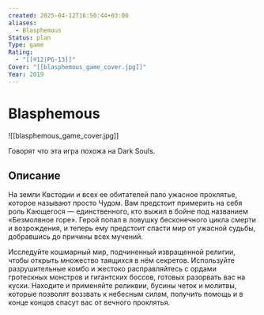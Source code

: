 ```yaml
---
created: 2025-04-12T16:50:44+03:00
aliases:
  - Blasphemous
Status: plan
Type: game
Rating:
  - "[[®️12|PG-13]]"
Cover: "[[blasphemous_game_cover.jpg]]"
Year: 2019
---
```


# Blasphemous

![[blasphemous_game_cover.jpg]]

Говорят что эта игра похожа на Dark Souls.


## Описание

На земли Квстодии и всех ее обитателей пало ужасное проклятье, которое называют просто Чудом. Вам предстоит примерить на себя роль Кающегося — единственного, кто выжил в бойне под названием «Безмолвное горе». Герой попал в ловушку бесконечного цикла смерти и возрождения, и теперь ему предстоит спасти мир от ужасной судьбы, добравшись до причины всех мучений.

Исследуйте кошмарный мир, подчиненный извращенной религии, чтобы открыть множество таящихся в нём секретов. Используйте разрушительные комбо и жестоко расправляйтесь с ордами гротескных монстров и гигантских боссов, готовых разорвать вас на куски. Находите и применяйте реликвии, бусины четок и молитвы, которые позволят воззвать к небесным силам, получить помощь и в конце концов спасут вас от вечного проклятья.
